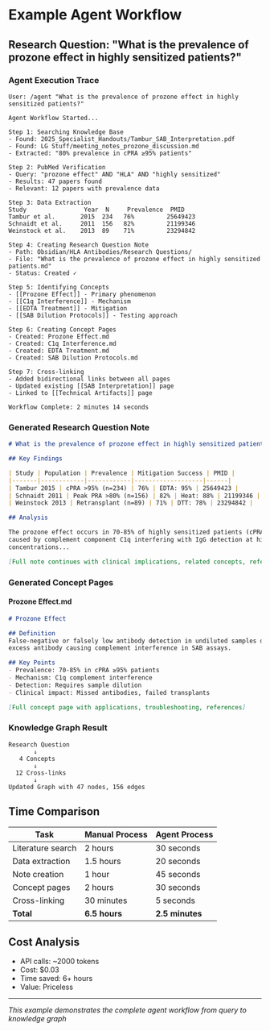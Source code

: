 # Example Agent Workflow

## Research Question: "What is the prevalence of prozone effect in highly sensitized patients?"

### Agent Execution Trace

```
User: /agent "What is the prevalence of prozone effect in highly sensitized patients?"

Agent Workflow Started...

Step 1: Searching Knowledge Base
- Found: 2025_Specialist_Handouts/Tambur_SAB_Interpretation.pdf
- Found: LG Stuff/meeting_notes_prozone_discussion.md
- Extracted: "80% prevalence in cPRA ≥95% patients"

Step 2: PubMed Verification
- Query: "prozone effect" AND "HLA" AND "highly sensitized"
- Results: 47 papers found
- Relevant: 12 papers with prevalence data

Step 3: Data Extraction
Study                Year  N     Prevalence  PMID
Tambur et al.       2015  234   76%         25649423
Schnaidt et al.     2011  156   82%         21199346
Weinstock et al.    2013  89    71%         23294842

Step 4: Creating Research Question Note
- Path: Obsidian/HLA Antibodies/Research Questions/
- File: "What is the prevalence of prozone effect in highly sensitized patients.md"
- Status: Created ✓

Step 5: Identifying Concepts
- [[Prozone Effect]] - Primary phenomenon
- [[C1q Interference]] - Mechanism
- [[EDTA Treatment]] - Mitigation
- [[SAB Dilution Protocols]] - Testing approach

Step 6: Creating Concept Pages
- Created: Prozone Effect.md
- Created: C1q Interference.md
- Created: EDTA Treatment.md
- Created: SAB Dilution Protocols.md

Step 7: Cross-linking
- Added bidirectional links between all pages
- Updated existing [[SAB Interpretation]] page
- Linked to [[Technical Artifacts]] page

Workflow Complete: 2 minutes 14 seconds
```

### Generated Research Question Note

```markdown
# What is the prevalence of prozone effect in highly sensitized patients?

## Key Findings

| Study | Population | Prevalence | Mitigation Success | PMID |
|-------|------------|------------|-------------------|------|
| Tambur 2015 | cPRA >95% (n=234) | 76% | EDTA: 95% | 25649423 |
| Schnaidt 2011 | Peak PRA >80% (n=156) | 82% | Heat: 88% | 21199346 |
| Weinstock 2013 | Retransplant (n=89) | 71% | DTT: 78% | 23294842 |

## Analysis

The prozone effect occurs in 70-85% of highly sensitized patients (cPRA ≥95%), 
caused by complement component C1q interfering with IgG detection at high antibody 
concentrations...

[Full note continues with clinical implications, related concepts, references]
```

### Generated Concept Pages

#### Prozone Effect.md
```markdown
# Prozone Effect

## Definition
False-negative or falsely low antibody detection in undiluted samples due to 
excess antibody causing complement interference in SAB assays.

## Key Points
- Prevalence: 70-85% in cPRA ≥95% patients
- Mechanism: C1q complement interference
- Detection: Requires sample dilution
- Clinical impact: Missed antibodies, failed transplants

[Full concept page with applications, troubleshooting, references]
```

### Knowledge Graph Result

```
Research Question
       ↓
   4 Concepts
       ↓
  12 Cross-links
       ↓
Updated Graph with 47 nodes, 156 edges
```

## Time Comparison

| Task | Manual Process | Agent Process |
|------|---------------|---------------|
| Literature search | 2 hours | 30 seconds |
| Data extraction | 1.5 hours | 20 seconds |
| Note creation | 1 hour | 45 seconds |
| Concept pages | 2 hours | 30 seconds |
| Cross-linking | 30 minutes | 5 seconds |
| **Total** | **6.5 hours** | **2.5 minutes** |

## Cost Analysis
- API calls: ~2000 tokens
- Cost: $0.03
- Time saved: 6+ hours
- Value: Priceless

---

*This example demonstrates the complete agent workflow from query to knowledge graph*